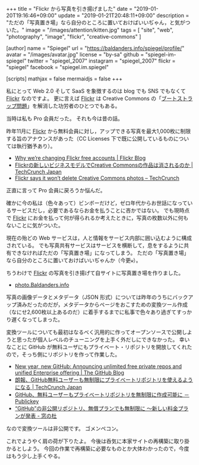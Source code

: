 +++
title = "Flickr から写真を引き揚げました"
date = "2019-01-20T19:16:46+09:00"
update = "2019-01-21T20:48:11+09:00"
description = "ただの「写真置き場」なら自分のところに置いておけばいいぢゃん，と気がついた。"
image = "/images/attention/kitten.jpg"
tags = [ "site", "web", "photography", "image", "flickr", "creative-commons" ]

[author]
  name      = "Spiegel"
  url       = "https://baldanders.info/spiegel/profile/"
  avatar    = "/images/avatar.jpg"
  license   = "by-sa"
  github    = "spiegel-im-spiegel"
  twitter   = "spiegel_2007"
  instagram = "spiegel_2007"
  flickr    = "spiegel"
  facebook  = "spiegel.im.spiegel"

[scripts]
  mathjax = false
  mermaidjs = false
+++

私にとって Web 2.0 そして SaaS を象徴するのは blog でも SNS でもなくて [Flickr] なのですよ。
更に言えば [Flickr] は Creative Commons の「[ブートストラップ問題](https://mag.osdn.jp/03/09/29/0955208 "クリエイティヴ・コモンズに関する悲観的な見解 | OSDN Magazine")」を解消した功労者のひとつでもある。

当時は私も Pro 会員だった。
それも今は昔の話。

昨年11月に [Flickr] から無料会員に対し，アップできる写真を最大1,000枚に制限する旨のアナウンスがあった（CC Licenses 下で既に公開しているものについては執行猶予あり）。

- [Why we’re changing Flickr  free accounts | Flickr Blog](https://blog.flickr.net/en/2018/11/01/changing-flickr-free-accounts-1000-photos/)
- [Flickrの新しいビジネスモデルでCreative Commonsの作品は消されるのか  |  TechCrunch Japan](https://jp.techcrunch.com/2018/11/03/2018-11-02-flickrs-new-business-model-could-see-works-deleted-from-creative-commons/)
- [Flickr says it won’t delete Creative Commons photos – TechCrunch](https://techcrunch.com/2018/11/07/flickr-says-it-wont-delete-creative-commons-photos/)

正直に言って Pro 会員に戻ろうか悩んだ。

確かに今の私は（色々あって）ビンボーだけど，ゼロ年代からお世話になっているサービスだし，必要であるならお金を払うことに吝かではない。
でも現時点で [Flickr] にお金を払って何が得られるか考えたときに，写真の枚数以外に何もないことに気がついた。

現在の殆どの Web サービスは，人と情報をサービス内部に囲い込むように構成されている。
でも写真共有サービスはサービスを横断して，息をするように共有できなければただの「写真置き場」になってしまう。
ただの「写真置き場」なら自分のところに置いておけばいいぢゃんか（今更`w`）。

ちうわけで [Flickr] の写真を引き揚げて自サイトに写真置き場を作りました。

- [photo.Baldanders.info](https://photo.baldanders.info/)

写真の画像データとメタデータ（JSON 形式）については昨年のうちにバックアップ済みだったのだが，メタデータからページをおこすための変換ツール作成（なにせ2,600枚以上あるのだ）に着手するまでに私事で色々あり過ぎてすっかり遅くなってしまった。

変換ツールについても最初はなるべく汎用的に作ってオープンソースで公開しようと思ったが個人レベルのチューニングを上手く外だしにできなかった。
幸いなことに GitHub が無料ユーザにもプライベート・リポジトリを開放してくれたので，そっち側にリポジトリを作って作業した。

- [New year, new GitHub: Announcing unlimited free private repos and unified Enterprise offering | The GitHub Blog](https://blog.github.com/2019-01-07-new-year-new-github/)
- [朗報、GitHub無料ユーザーも無制限にプライベートリポジトリを使えるようになる  |  TechCrunch Japan](https://jp.techcrunch.com/2019/01/08/2019-01-07-github-free-users-now-get-unlimited-private-repositories/)
- [GitHub、無料ユーザーもプライベートリポジトリを無制限に作成可能に － Publickey](https://www.publickey1.jp/blog/19/github_4.html)
- [“GitHub”の非公開リポジトリ、無償プランでも無制限に ～新しい料金プランが発表 - 窓の杜](https://forest.watch.impress.co.jp/docs/news/1161195.html)

なので変換ツールは非公開です。
ゴメンペコン。

これでようやく肩の荷が下りたよ。
今後は呑気に本家サイトの再構築に取り掛かるとしよう。
今回の作業で再構築に必要なものとか大体わかったので，今度はもう少し上手くやる。

[Flickr]: https://www.flickr.com/
